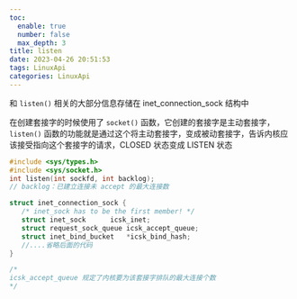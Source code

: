 ```yaml
---
toc:
  enable: true
  number: false
  max_depth: 3
title: listen
date: 2023-04-26 20:51:53
tags: LinuxApi
categories: LinuxApi
---
```


和 `listen()` 相关的大部分信息存储在 inet_connection_sock 结构中

在创建套接字的时候使用了 `socket()` 函数，它创建的套接字是主动套接字，`listen()` 函数的功能就是通过这个将主动套接字，变成被动套接字，告诉内核应该接受指向这个套接字的请求，CLOSED 状态变成 LISTEN 状态

```cpp
#include <sys/types.h>
#include <sys/socket.h>
int listen(int sockfd, int backlog);
// backlog：已建立连接未 accept 的最大连接数

struct inet_connection_sock {
   /* inet_sock has to be the first member! */
   struct inet_sock      icsk_inet;
   struct request_sock_queue icsk_accept_queue;
   struct inet_bind_bucket   *icsk_bind_hash;
   //....省略后面的代码
}

/*
icsk_accept_queue 规定了内核要为该套接字排队的最大连接个数
*/
```